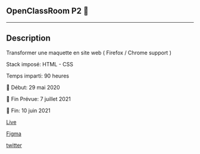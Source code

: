## OpenClassRoom P2 🚀

---

## Description

Transformer une maquette en site web ( Firefox / Chrome support )

Stack imposé: HTML - CSS

Temps imparti: 90 heures

📆 Début: 29 mai 2020

📆 Fin Prévue: 7 juillet 2021

📆 Fin: 10 juin 2021

[Live](https://kirdesmf.github.io/CedricGourville_2_01062021/)

[Figma](https://www.figma.com/file/BOHxcOrLtcgk5dX23dyC1A/Reservia?node-id=0%3A1)

[twitter](https://twitter.com/home)
